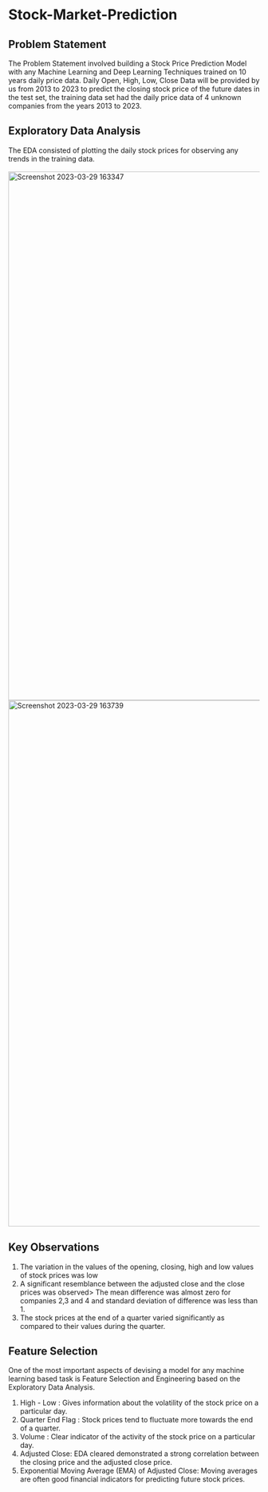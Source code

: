 # Stock-Market-Prediction
## Problem Statement

The Problem Statement involved building a Stock Price Prediction Model with any Machine Learning and Deep
Learning Techniques trained on 10 years daily price data. Daily Open, High, Low, Close Data will be provided by us from 2013 to 2023  to predict the closing stock price of the future dates in the test set, the training data set had the daily price data of 4 unknown companies from the years 2013 to 2023.

## Exploratory Data Analysis

The EDA consisted of plotting the daily stock prices for observing any trends in the training data. <br>
<br>
<img width="1058" alt="Screenshot 2023-03-29 163347" src="https://user-images.githubusercontent.com/95123465/228514544-ce2996f6-cd2e-4251-b5af-d47ae553789b.png">
<br>
<img width="1053" alt="Screenshot 2023-03-29 163739" src="https://user-images.githubusercontent.com/95123465/228515210-92ebd10a-6b5f-4bcd-83d2-3e9a93135a7e.png">
## Key Observations
<ol>
<li> The variation in the values of the opening, closing, high and low values of stock prices was low </li>
<li>A significant resemblance between the adjusted close and the close prices was observed> The mean difference was almost zero for companies 2,3 and 4 and standard deviation of difference was less than 1.</li>
<li>The stock prices at the end of a quarter varied significantly as compared to their values during the quarter.</li>
</ol>

## Feature Selection

One of the most important aspects of devising a model for any machine learning based task is Feature Selection and Engineering based on the Exploratory Data Analysis.

1. High - Low : Gives information about the volatility of the stock price on a particular day.
2. Quarter End Flag : Stock prices tend to fluctuate more towards the end of a quarter.
3. Volume : Clear indicator of the activity of the stock price on a particular day.
4. Adjusted Close: EDA cleared demonstrated a strong correlation between the closing price and the adjusted close price.
5. Exponential Moving Average (EMA) of Adjusted Close: Moving averages are often good financial indicators for predicting future stock prices.
